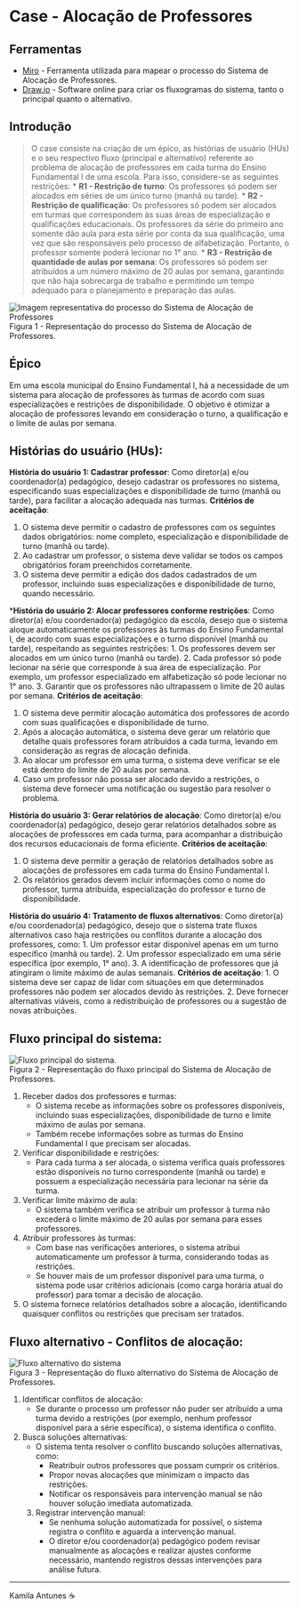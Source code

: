 # Case - Alocação de Professores

## Ferramentas
* [Miro](https://miro.com) - Ferramenta utilizada para mapear o processo do Sistema de Alocação de Professores.
* [Draw.io](https://app.diagrams.net/) - Software online para criar os fluxogramas do sistema, tanto o principal quanto o alternativo.

## Introdução

> O case consiste na criação de um épico, as histórias de usuário (HUs) e o seu respectivo fluxo (principal e alternativo) referente ao problema de alocação de professores em cada turma do Ensino Fundamental I de uma escola. Para isso, considere-se as seguintes restrições:
    * **R1 - Restrição de turno**: Os professores só podem ser alocados em séries de um único turno (manhã ou tarde).
    * **R2 - Restrição de qualificação**: Os professores só podem ser alocados em turmas que correspondem às suas áreas de especialização e qualificações educacionais. Os professores da série do primeiro ano somente dão aula para esta série por conta da sua qualificação, uma vez que são responsáveis pelo processo de alfabetização. Portanto, o professor somente poderá lecionar no 1° ano.
    * **R3 - Restrição de quantidade de aulas por semana**: Os professores só podem ser atribuídos a um número máximo de 20 aulas por semana, garantindo que não haja sobrecarga de trabalho e permitindo um tempo adequado para o planejamento e preparação das aulas.

<fig>
<img src="\images\Representacao-SistemaAlocaçãoProfessor.jpg" alt="Imagem representativa do processo do Sistema de Alocação de Professores">
    <figcaption> Figura 1 - Representação do processo do Sistema de Alocação de Professores. </figcaption>
</fig>

## Épico
Em uma escola municipal do Ensino Fundamental I, há a necessidade de um sistema para alocação de professores às turmas de acordo com suas especializações e restrições de disponibilidade. O objetivo é otimizar a alocação de professores levando em consideração o turno, a qualificação e o limite de aulas por semana.

## Histórias do usuário (HUs):
**História do usuário 1: Cadastrar professor**:
Como diretor(a) e/ou coordenador(a) pedagógico, desejo cadastrar os professores no sistema, especificando suas especializações e disponibilidade de turno (manhã ou tarde), para facilitar a alocação adequada nas turmas.
**Critérios de aceitação**:
1. O sistema deve permitir o cadastro de professores com os seguintes dados obrigatórios: nome completo, especialização e disponibilidade de turno (manhã ou tarde).
2. Ao cadastrar um professor, o sistema deve validar se todos os campos obrigatórios foram preenchidos corretamente.
3. O sistema deve permitir a edição dos dados cadastrados de um professor, incluindo suas especializações e disponibilidade de turno, quando necessário.

***História do usuário 2: Alocar professores conforme restrições**:
Como diretor(a) e/ou coordenador(a) pedagógico da escola, desejo que o sistema aloque automaticamente os professores às turmas do Ensino Fundamental I, de acordo com suas especializações e o turno disponível (manhã ou tarde), respeitando as seguintes restrições:
    1. Os professores devem ser alocados em um único turno (manhã ou tarde).
    2. Cada professor só pode lecionar na série que corresponde à sua área de especialização.
        Por exemplo, um professor especializado em alfabetização só pode lecionar no 1° ano.
    3. Garantir que os professores não ultrapassem o limite de 20 aulas por semana.
**Critérios de aceitação**:
1. O sistema deve permitir alocação automática dos professores de acordo com suas qualificações e disponibilidade de turno.
2. Após a alocação automática, o sistema deve gerar um relatório que detalhe quais professores foram atribuídos a cada turma, levando em consideração as regras de alocação definida.
3. Ao alocar um professor em uma turma, o sistema deve verificar se ele está dentro do limite de 20 aulas por semana.
4. Caso um professor não possa ser alocado devido a restrições, o sistema deve fornecer uma notificação ou sugestão para resolver o problema.

**História do usuário 3: Gerar relatórios de alocação**:
Como diretor(a) e/ou coordenador(a) pedagógico, desejo gerar relatórios detalhados sobre as alocações de professores em cada turma, para acompanhar a distribuição dos recursos educacionais de forma eficiente.
**Critérios de aceitação**:
1. O sistema deve permitir a geração de relatórios detalhados sobre as alocações de professores em cada turma do Ensino Fundamental I.
2. Os relatórios gerados devem incluir informações como o nome do professor, turma atribuída, especialização do professor e turno de disponibilidade.

**História do usuário 4: Tratamento de fluxos alternativos**:
Como diretor(a) e/ou coordenador(a) pedagógico, desejo que o sistema trate fluxos alternativos caso haja restrições ou conflitos durante a alocação dos professores, como:
    1. Um professor estar disponível apenas em um turno específico (manhã ou tarde).
    2. Um professor especializado em uma série específica (por exemplo, 1° ano).
    3. A identificação de professores que já atingiram o limite máximo de aulas semanais.
**Critérios de aceitação**:
    1. O sistema deve ser capaz de lidar com situações em que determinados professores não podem ser alocados devido às restrições.
    2. Deve fornecer alternativas viáveis, como a redistribuição de professores ou a sugestão de novas atribuições.

## Fluxo principal do sistema:
<fig>
<img src="/images/fluxoPrincipal.png" alt="Fluxo principal do sistema.">
    <figcaption>Figura 2 - Representação do fluxo principal do Sistema de Alocação de Professores.</figcaption>
</fig>

1. Receber dados dos professores e turmas:
    * O sistema recebe as informações sobre os professores disponíveis, incluindo suas especializações, disponibilidade de turno e limite máximo de aulas por semana.
    * Também recebe informações sobre as turmas do Ensino Fundamental I que precisam ser alocadas.
2. Verificar disponibilidade e restrições:
    * Para cada turma a ser alocada, o sistema verifica quais professores estão disponíveis no turno correspondente (manhã ou tarde) e possuem a especialização necessária para lecionar na série da turma.
3. Verificar limite máximo de aula:
    * O sistema também verifica se atribuir um professor à turma não excederá o limite máximo de 20 aulas por semana para esses professores.
4. Atribuir professores às turmas:
    * Com base nas verificações anteriores, o sistema atribui automaticamente um professor à turma, considerando todas as restrições.
    * Se houver mais de um professor disponível para uma turma, o sistema pode usar critérios adicionais (como carga horária atual do professor) para tomar a decisão de alocação.
5. O sistema fornece relatórios detalhados sobre a alocação, identificando quaisquer conflitos ou restrições que precisam ser tratados.

## Fluxo alternativo - Conflitos de alocação:
<fig>
<img src="/images/fluxoAlternativo.png" alt="Fluxo alternativo do sistema">
    <figcaption>Figura 3 - Representação do fluxo alternativo do Sistema de Alocação de Professores.</figcaption>
</fig>

1. Identificar conflitos de alocação:
    * Se durante o processo um professor não puder ser atribuído a uma turma devido a restrições (por exemplo, nenhum professor disponível para a série específica), o sistema identifica o conflito.
2. Busca soluções alternativas:
    * O sistema tenta resolver o conflito buscando soluções alternativas, como:
        * Reatribuir outros professores que possam cumprir os critérios.
        * Propor novas alocações que minimizam o impacto das restrições.
        * Notificar os responsáveis para intervenção manual se não houver solução imediata automatizada.
    3. Registrar intervenção manual:
        * Se nenhuma solução automatizada for possível, o sistema registra o conflito e aguarda a intervenção manual.
        * O diretor e/ou coordenador(a) pedagógico podem revisar manualmente as alocações e realizar ajustes conforme necessário, mantendo registros dessas intervenções para análise futura.

<hr>

Kamila Antunes ☕
